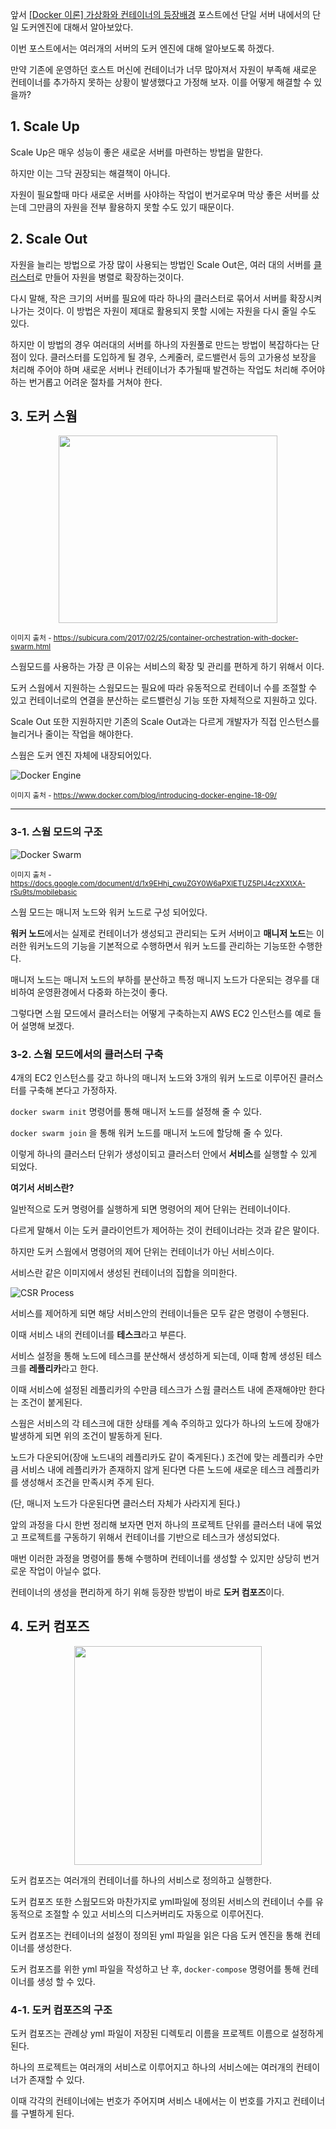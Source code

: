 앞서 [[Docker 이론] 가상화와 컨테이너의 등장배경](https://headf1rst.github.io/devops/Docker-intro/) 포스트에선 단일 서버 내에서의 단일 도커엔진에 대해서 알아보았다. 

이번 포스트에서는 여러개의 서버의 도커 엔진에 대해 알아보도록 하겠다.

만약 기존에 운영하던 호스트 머신에 컨테이너가 너무 많아져서 자원이 부족해 새로운 컨테이너를 추가하지 못하는 상황이 발생했다고 가정해 보자. 이를 어떻게 해결할 수 있을까?

## 1. Scale Up

Scale Up은 매우 성능이 좋은 새로운 서버를 마련하는 방법을 말한다. 

하지만 이는 그닥 권장되는 해결책이 아니다. 

자원이 필요할때 마다 새로운 서버를 사야하는 작업이 번거로우며 막상 좋은 서버를 샀는데 그만큼의 자원을 전부 활용하지 못할 수도 있기 때문이다.

## 2. Scale Out

자원을 늘리는 방법으로 가장 많이 사용되는 방법인 Scale Out은, 여러 대의 서버를 [클러스터](https://ko.wikipedia.org/wiki/%EC%BB%B4%ED%93%A8%ED%84%B0_%ED%81%B4%EB%9F%AC%EC%8A%A4%ED%84%B0)로 만들어 자원을 병렬로 확장하는것이다. 

다시 말해, 작은 크기의 서버를 필요에 따라 하나의 클러스터로 묶어서 서버를 확장시켜 나가는 것이다. 이 방법은 자원이 제대로 활용되지 못할 시에는 자원을 다시 줄일 수도 있다.

하지만 이 방법의 경우 여러대의 서버를 하나의 자원풀로 만드는 방법이 복잡하다는 단점이 있다. 클러스터를 도입하게 될 경우, 스케줄러, 로드밸런서 등의 고가용성 보장을 처리해 주어야 하며 새로운 서버나 컨테이너가 추가될때 발견하는 작업도 처리해 주어야 하는 번거롭고 어려운 절차를 거쳐야 한다.

## 3. 도커 스웜

<center><img src = "https://subicura.com/assets/article_images/2017-02-25-container-orchestration-with-docker-swarm/docker-swarm.png" width="350" height="300"></center>


<small> 이미지 출처 - https://subicura.com/2017/02/25/container-orchestration-with-docker-swarm.html </small>

스웜모드를 사용하는 가장 큰 이유는 서비스의 확장 및 관리를 편하게 하기 위해서 이다. 

도커 스웜에서 지원하는 스웜모드는 필요에 따라 유동적으로 컨테이너 수를 조절할 수 있고 컨테이너로의 연결을 분산하는 로드밸런싱 기능 또한 자체적으로 지원하고 있다. 

Scale Out 또한 지원하지만 기존의 Scale Out과는 다르게 개발자가 직접 인스턴스를 늘리거나 줄이는 작업을 해야한다.

스웜은 도커 엔진 자체에 내장되어있다.

![Docker Engine](https://i2.wp.com/www.docker.com/blog/wp-content/uploads/2018/11/DockerEngineDiagram-1.png?resize=505%2C395&ssl=1)

<small> 이미지 출처 - https://www.docker.com/blog/introducing-docker-engine-18-09/ </small>

--- 

### 3-1. 스웜 모드의 구조

![Docker Swarm](https://lh3.googleusercontent.com/rogE9gX_NWwfrpMRSdHhVNRgC5a_qnRbNDWPbC_TBwkBaxoOYUL_2cNJgSh_z0fTJG3c8mLwp-dtiopoowH05pTlRvhjwkGD_wI9u35dO6Zjj49kmWkEsTKPDI2o6fO6iQ=s800)

<small>이미지 출처 - https://docs.google.com/document/d/1x9EHhj_cwuZGY0W6aPXlETUZ5PIJ4czXXtXA-rSu9ts/mobilebasic</small>

스웜 모드는 매니저 노드와 워커 노드로 구성 되어있다. 

**워커 노드**에서는 실제로 컨테이너가 생성되고 관리되는 도커 서버이고 **매니저 노드**는 이러한 워커노드의 기능을 기본적으로 수행하면서 워커 노드를 관리하는 기능또한 수행한다.

매니저 노드는 매니저 노드의 부하를 분산하고 특정 매니지 노드가 다운되는 경우를 대비하여 운영환경에서 다중화 하는것이 좋다.

그렇다면 스웜 모드에서 클러스터는 어떻게 구축하는지 AWS EC2 인스턴스를 예로 들어 설명해 보겠다.

### 3-2. 스웜 모드에서의 클러스터 구축

4개의 EC2 인스턴스를 갖고 하나의 매니저 노드와 3개의 워커 노드로 이루어진 클러스터를 구축해 본다고 가정하자.

`docker swarm init` 명령어를 통해 매니저 노드를 설정해 줄 수 있다.

`docker swarm join` 을 통해 워커 노드를 매니저 노드에 할당해 줄 수 있다.

이렇게 하나의 클러스터 단위가 생성이되고 클러스터 안에서 **서비스**를 실행할 수 있게 되었다.

**여기서 서비스란?**

일반적으로 도커 명령어를 실행하게 되면 명령어의 제어 단위는 컨테이너이다. 

다르게 말해서 이는 도커 클라이언트가 제어하는 것이 컨테이너라는 것과 같은 말이다.

하지만 도커 스웜에서 명령어의 제어 단위는 컨테이너가 아닌 서비스이다.

서비스란 같은 이미지에서 생성된 컨테이너의 집합을 의미한다.

![CSR Process](https://i.imgur.com/9NVeZvo.png) 

서비스를 제어하게 되면 해당 서비스안의 컨테이너들은 모두 같은 명령이 수행된다.

이때 서비스 내의 컨테이너를 **테스크**라고 부른다.

서비스 설정을 통해 노드에 테스크를 분산해서 생성하게 되는데, 이때 함께 생성된 테스크를 **레플리카**라고 한다.

이때 서비스에 설정된 레플리카의 수만큼 테스크가 스웜 클러스트 내에 존재해야만 한다는 조건이 붙게된다.

스웜은 서비스의 각 테스크에 대한 상태를 계속 주의하고 있다가 하나의 노드에 장애가 발생하게 되면 위의 조건이 발동하게 된다.

노드가 다운되어$($장애 노드내의 레플리카도 같이 죽게된다.) 조건에 맞는 레플리카 수만큼 서비스 내에 레플리카가 존재하지 않게 된다면 다른 노드에 새로운 테스크 레플리카를 생성해서 조건을 만족시켜 주게 된다.

$($단, 매니저 노드가 다운된다면 클러스터 자체가 사라지게 된다.)

앞의 과정을 다시 한번 정리해 보자면
먼저 하나의 프로젝트 단위를 클러스터 내에 묶었고 프로젝트를 구동하기 위해서 컨테이너를 기반으로 테스크가 생성되었다.

매번 이러한 과정을 명령어를 통해 수행하며 컨테이너를 생성할 수 있지만 상당히 번거로운 작업이 아닐수 없다.

컨테이너의 생성을 편리하게 하기 위해 등장한 방법이 바로 **도커 컴포즈**이다.

## 4. 도커 컴포즈

<center><img src = "https://blog.kakaocdn.net/dn/cge4Op/btq6hUe8Ek8/wKGmt9nG4chedg72LD3La0/img.jpg"
 width="300" height="350"></center>

도커 컴포즈는 여러개의 컨테이너를 하나의 서비스로 정의하고 실행한다.

도커 컴포즈 또한 스웜모드와 마찬가지로 yml파일에 정의된 서비스의 컨테이너 수를 유동적으로 조절할 수 있고 서비스의 디스커버리도 자동으로 이루어진다.

도커 컴포즈는 컨테이너의 설정이 정의된 yml 파일을 읽은 다음 도커 엔진을 통해 컨테이너를 생성한다. 

도커 컴포즈를 위한 yml 파일을 작성하고 난 후, `docker-compose` 명령어를 통해 컨테이너를 생성 할 수 있다.

### 4-1. 도커 컴포즈의 구조

도커 컴포즈는 관례상 yml 파일이 저장된 디렉토리 이름을 프로젝트 이름으로 설정하게 된다.

하나의 프로젝트는 여러개의 서비스로 이루어지고 하나의 서비스에는 여러개의 컨테이너가 존재할 수 있다. 

이때 각각의 컨테이너에는 번호가 주어지며 서비스 내에서는 이 번호를 가지고 컨테이너를 구별하게 된다.